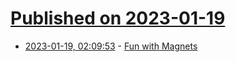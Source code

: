 # [Published on 2023-01-19](index.md)

* [2023-01-19, 02:09:53](https://news.ycombinator.com/item?id=34435900) - [Fun with Magnets](https://kottke.org/23/01/fun-with-magnets)
